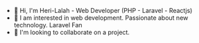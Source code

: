 
- 👋 Hi, I'm Heri-Lalah - Web Developer (PHP - Laravel - Reactjs)
- 👀 I am interested in web development. Passionate about new technology. Laravel Fan
- 💞️ I'm looking to collaborate on a project.

<!---
Herilala-rakotonasolo/Herilala-rakotonasolo is a ✨ special ✨ repository because its `README.md` (this file) appears on your GitHub profile.
You can click the Preview link to take a look at your changes.
--->
